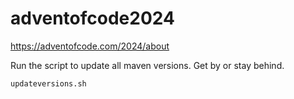 # adventofcode2024
https://adventofcode.com/2024/about

Run the script to update all maven versions. Get by or stay behind.
```shell
updateversions.sh
```
